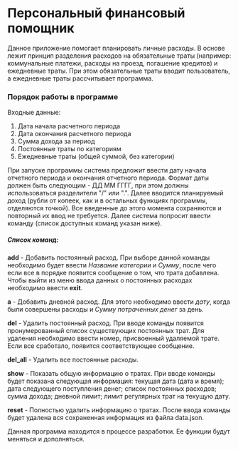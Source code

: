 # Персональный финансовый помощник
Данное приложение помогает планировать личные расходы. В основе лежит
принцип разделения расходов на обязательные траты (например: коммунальные платежи,
расходы на проезд, погашение кредитов) и ежедневные траты. При этом 
обязательные траты вводит пользователь, а ежедневные траты рассчитывает программа.

### Порядок работы в программе

Входные данные:
1. Дата начала расчетного периода
2. Дата окончания расчетного периода
3. Сумма дохода за период
4. Постоянные траты по категориям
5. Ежедневные траты (общей суммой, без категории)

При запуске программы система предложит ввести дату начала отчетного периода и окончания отчетного периода.
Формат даты должен быть следующим - ДД ММ ГГГГ, при этом должны использоваться разделители "/" или ".".
Далее вводится планируемый доход (рубли от копеек, как и в остальных функциях программы, отделяются точкой).
Все введенные до этого момента сохраняются и повторный их ввод не требуется.
Далее система попросит ввести команду (список доступных команд указан ниже).
##### Список команд:
**add** - Добавить постоянный расход. При выборе данной команды необходимо будет 
ввести *Название категории* и *Сумму*, после чего если все в порядке появится сообщение 
о том, что трата добавлена. Чтобы выйти из меню ввода данных о постоянных расходах
необходимо ввести **exit**.

**a** - Добавить дневной расход. Для этого необходимо ввести *дату*, когда были совершены расходы
и *Сумму потраченных денег* за день.

**del** - Удалить постоянный расход. При вводе команды появится пронумерованный список существующих 
постоянных трат. Для удаления необходимо ввести номер, присвоенный удаляемой трате. Если 
все сработало, появится соответствующее сообщение.

**del_all** - Удалить все постоянные расходы.

**show** - Показать общую информацию о тратах. При вводе команды будет показана 
следующая информация: текущая дата (дата и время); дата следующего поступления денег;
список постоянных расходов; сумма дохода; дневной лимит; лимит регулярных трат на текущую дату.

**reset** - Полностью удалить информацию о тратах. После ввода команды будет удалена вся сохраненная информация
из файла data.json.

Данная программа находится в процессе разработки. Ее функции будут меняться и дополняться.
